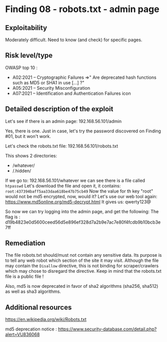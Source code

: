 # Finding 08 - robots.txt - admin page

## Exploitability
Moderately difficult. Need to know (and check) for specific pages.

## Risk level/type
OWASP top 10 :
- A02:2021 – Cryptographic Failures
	=>" Are deprecated hash functions such as MD5 or SHA1 in use [...] ?"
- A05:2021 – Security Misconfiguration
- A07:2021 – Identification and Authentication Failures icon

## Detailed description of the exploit
Let's see if there is an admin page:
192.168.56.101/admin

Yes, there is one. Just in case, let's try the password discovered on Finding #01, but it won't work.

Let's check the robots.txt file:
192.168.56.101/robots.txt

This shows 2 directories:
- /whatever/
- /.hidden/

If we go to:
192.168.56.101/whatever
we can see there is a file called ```htpasswd```
Let's download the file and open it, it contains:
```root:437394baff5aa33daa618be47b75cb49```
Now the value for th key "root" would not be md5 encrypted, now, would it?
Let's use our web tool again:
https://www.md5online.org/md5-decrypt.html
It gives us:
qwerty123@

So now we can try logging into the admin page, and get the following:
The flag is : d19b4823e0d5600ceed56d5e896ef328d7a2b9e7ac7e80f4fcdb9b10bcb3e7ff

## Remediation

The file robots.txt should/must not contain any sensitive data. Its purpose is to tell any web robot which section of the site it may visit.
Although the file may contain the ```Disallow``` directive, this is not binding for scraper/crawlers which may chose to disregard the directive. Keep in mind that the robots.txt file is a public file !

Also, md5 is now deprecated in favor of sha2 algorithms (sha256, sha512) as well as sha3 algorithms.

## Additional resources
https://en.wikipedia.org/wiki/Robots.txt

md5 deprecation notice :
https://www.security-database.com/detail.php?alert=VU836068